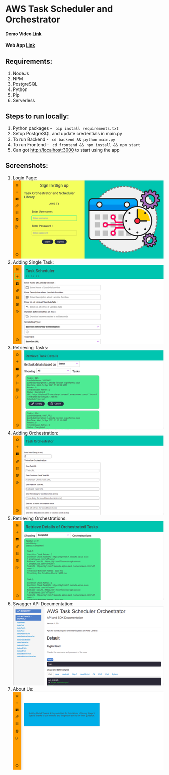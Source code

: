 # AWS Task Scheduler and Orchestrator

<h4> Demo Video <a href="https://drive.google.com/drive/folders/1GhOObPULaDgg2N-oRXnj3ccb06TFEgQZ?usp=sharing">Link</a></h4>

<h4> Web App <a href="https://aws-t4-frontend.vercel.app/">Link</a></h4>

<h2> Requirements: </h2>
<ol>
  <li>NodeJs</li>
  <li>NPM</li>
  <li>PostgreSQL</li>
  <li>Python</li>
  <li>Pip</li>
  <li>Serverless</li>
</ol>

<h2> Steps to run locally: </h2>
<ol>
  <li>Python packages - <code> pip install requirements.txt </code></li>
  <li>Setup PostgreSQL and update credentials in main.py</li>
  <li>To run Backend - <code> cd backend && python main.py</code></li>
  <li>To run Frontend - <code> cd frontend && npm install && npm start</code></li>
  <li>Can got <a href="http://localhost:3000">http://localhost:3000</a> to start using the app</li>
</ol>

<h2> Screenshots: </h2>
<ol>
  <li>Login Page:<img src="screenshots/s1.png"></li>
  <li>Adding Single Task:<img src="screenshots/s2.png"></li>
  <li>Retrieving Tasks:<img src="screenshots/s3.png"></li>
  <li>Adding Orchestration:<img src="screenshots/s4.png"></li>
  <li>Retrieving Orchestrations:<img src="screenshots/s5.png"></li>
  <li>Swagger API Documentation:<img src="screenshots/s6.png"></li>
  <li>About Us:<img src="screenshots/s7.png"></li>
</ol>
